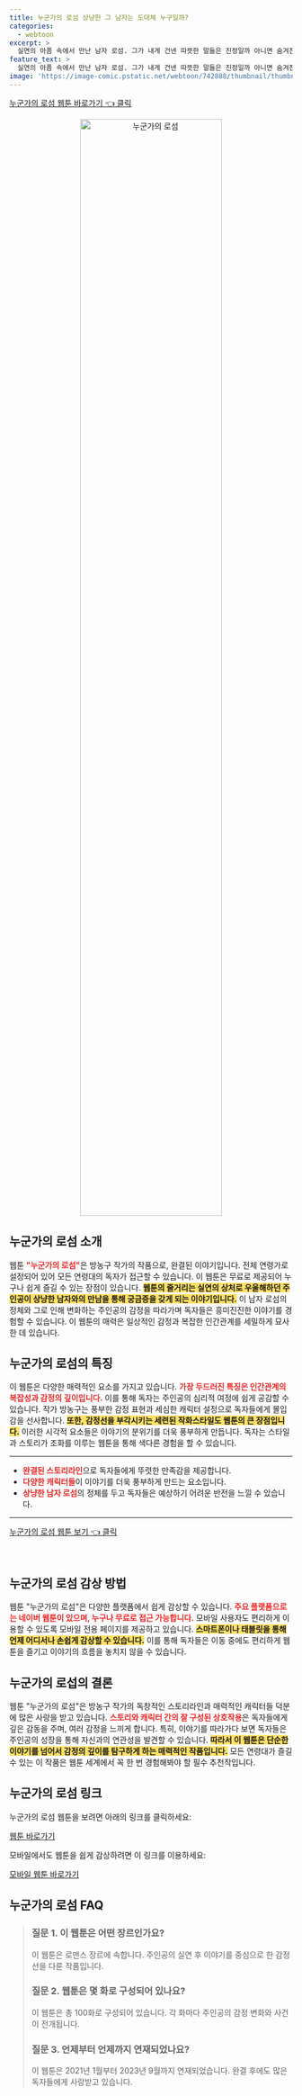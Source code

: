 ```yaml
---
title: 누군가의 로섬 상냥한 그 남자는 도대체 누구일까?
categories:
  - webtoon
excerpt: >
  실연의 아픔 속에서 만난 남자 로섬. 그가 내게 건넨 따뜻한 말들은 진정일까 아니면 숨겨진 비밀일까? 그의 정체에 다가갈수록 느끼는 묘한 불안감! 지금 바로 확인해보세요!
feature_text: >
  실연의 아픔 속에서 만난 남자 로섬. 그가 내게 건넨 따뜻한 말들은 진정일까 아니면 숨겨진 비밀일까? 그의 정체에 다가갈수록 느끼는 묘한 불안감! 지금 바로 확인해보세요!
image: 'https://image-comic.pstatic.net/webtoon/742888/thumbnail/thumbnail_IMAG21_3904729060230587191.jpg'
---
```


<p><a class="modoo-button" href="https://comic.naver.com/webtoon/list?titleId=742888" rel="nofollow noopener">누군가의 로섬 웹툰 바로가기 👈 클릭</a></p>
<figure class="image" style="width: 50%; height: 50%; text-align: center; margin: auto;"><img alt="누군가의 로섬" src="https://image-comic.pstatic.net/webtoon/742888/thumbnail/thumbnail_IMAG21_3904729060230587191.jpg" style="width: 100%; height: 100%; object-fit: cover;"/></figure>
<h2 id="웹툰_소개">누군가의 로섬 소개</h2>
<p>웹툰 <b><span style="color: #ee2323;">"누군가의 로섬"</span></b>은 방농구 작가의 작품으로, 완결된 이야기입니다. 전체 연령가로 설정되어 있어 모든 연령대의 독자가 접근할 수 있습니다. 이 웹툰은 무료로 제공되어 누구나 쉽게 즐길 수 있는 장점이 있습니다. <b><span style="background-color: #ffe066;">웹툰의 줄거리는 실연의 상처로 우울해하던 주인공이 상냥한 남자와의 만남을 통해 궁금증을 갖게 되는 이야기입니다.</span></b> 이 남자 로섬의 정체와 그로 인해 변화하는 주인공의 감정을 따라가며 독자들은 흥미진진한 이야기를 경험할 수 있습니다. 이 웹툰의 매력은 일상적인 감정과 복잡한 인간관계를 세밀하게 묘사한 데 있습니다.</p>
<h2 id="웹툰_특징">누군가의 로섬의 특징</h2>
<p>이 웹툰은 다양한 매력적인 요소를 가지고 있습니다. <b><span style="color: #ee2323;">가장 두드러진 특징은 인간관계의 복잡성과 감정의 깊이입니다.</span></b> 이를 통해 독자는 주인공의 심리적 여정에 쉽게 공감할 수 있습니다. 작가 방농구는 풍부한 감정 표현과 세심한 캐릭터 설정으로 독자들에게 몰입감을 선사합니다. <b><span style="background-color: #ffe066;">또한, 감정선을 부각시키는 세련된 작화스타일도 웹툰의 큰 장점입니다.</span></b> 이러한 시각적 요소들은 이야기의 분위기를 더욱 풍부하게 만듭니다. 독자는 스타일과 스토리가 조화를 이루는 웹툰을 통해 색다른 경험을 할 수 있습니다.</p>
<hr/>
<ul>
<li><b><span style="color: #ee2323;">완결된 스토리라인</span></b>으로 독자들에게 뚜렷한 만족감을 제공합니다.</li>
<li><b><span style="color: #ee2323;">다양한 캐릭터들</span></b>이 이야기를 더욱 풍부하게 만드는 요소입니다.</li>
<li><b><span style="color: #ee2323;">상냥한 남자 로섬</span></b>의 정체를 두고 독자들은 예상하기 어려운 반전을 느낄 수 있습니다.</li>
</ul>
<hr/>
<p><a class="modoo-button" href="https://m.comic.naver.com/webtoon/list?titleId=742888" rel="nofollow noopener">누군가의 로섬 웹툰 보기 👈 클릭</a></p><br/>
<h2 id="웹툰_감상_방법">누군가의 로섬 감상 방법</h2>
<p>웹툰 "누군가의 로섬"은 다양한 플랫폼에서 쉽게 감상할 수 있습니다. <b><span style="color: #ee2323;">주요 플랫폼으로는 네이버 웹툰이 있으며, 누구나 무료로 접근 가능합니다.</span></b> 모바일 사용자도 편리하게 이용할 수 있도록 모바일 전용 페이지를 제공하고 있습니다. <b><span style="background-color: #ffe066;">스마트폰이나 태블릿을 통해 언제 어디서나 손쉽게 감상할 수 있습니다.</span></b> 이를 통해 독자들은 이동 중에도 편리하게 웹툰을 즐기고 이야기의 흐름을 놓치지 않을 수 있습니다. 


<h2 id="웹툰_결론">누군가의 로섭의 결론</h2>
<p>웹툰 "누군가의 로섬"은 방농구 작가의 독창적인 스토리라인과 매력적인 캐릭터들 덕분에 많은 사랑을 받고 있습니다. <b><span style="color: #ee2323;">스토리와 캐릭터 간의 잘 구성된 상호작용</span></b>은 독자들에게 깊은 감동을 주며, 여러 감정을 느끼게 합니다. 특히, 이야기를 따라가다 보면 독자들은 주인공의 성장을 통해 자신과의 연관성을 발견할 수 있습니다. <b><span style="background-color: #ffe066;">따라서 이 웹툰은 단순한 이야기를 넘어서 감정의 깊이를 탐구하게 하는 매력적인 작품입니다.</span></b> 모든 연령대가 즐길 수 있는 이 작품은 웹툰 세계에서 꼭 한 번 경험해봐야 할 필수 추천작입니다.</p>
<h2 id="웹툰_링크">누군가의 로섬 링크</h2>
<p>누군가의 로섬 웹툰을 보려면 아래의 링크를 클릭하세요:</p>
<p><a href="https://comic.naver.com/webtoon/list?titleId=742888" target="_blank">웹툰 바로가기</a></p>
<p>모바일에서도 웹툰을 쉽게 감상하려면 이 링크를 이용하세요:</p>
<p><a href="https://m.comic.naver.com/webtoon/list?titleId=742888" target="_blank">모바일 웹툰 바로가기</a></p>
</p><h2 id=누군가의 로섬_FAQ>누군가의 로섬 FAQ</h2>
<div itemscope="" itemtype="https://schema.org/FAQPage"> <blockquote> <div itemscope="" itemprop="mainEntity" itemtype="https://schema.org/Question"> <h3 id="질문_1" itemprop="name">질문 1. 이 웹툰은 어떤 장르인가요?</h3> <div itemscope="" itemprop="acceptedAnswer" itemtype="https://schema.org/Answer"> <span itemprop="text"> <p>이 웹툰은 로맨스 장르에 속합니다. 주인공의 실연 후 이야기를 중심으로 한 감정선을 다룬 작품입니다.</p> </span> </div> </div> <div itemscope="" itemprop="mainEntity" itemtype="https://schema.org/Question"> <h3 id="질문_2" itemprop="name">질문 2. 웹툰은 몇 화로 구성되어 있나요?</h3> <div itemscope="" itemprop="acceptedAnswer" itemtype="https://schema.org/Answer"> <span itemprop="text"> <p>이 웹툰은 총 100화로 구성되어 있습니다. 각 화마다 주인공의 감정 변화와 사건이 전개됩니다.</p> </span> </div> </div> <div itemscope="" itemprop="mainEntity" itemtype="https://schema.org/Question"> <h3 id="질문_3" itemprop="name">질문 3. 언제부터 언제까지 연재되었나요?</h3> <div itemscope="" itemprop="acceptedAnswer" itemtype="https://schema.org/Answer"> <span itemprop="text"> <p>이 웹툰은 2021년 1월부터 2023년 9월까지 연재되었습니다. 완결 후에도 많은 독자들에게 사랑받고 있습니다.</p> </span> </div> </div> </blockquote> </div>

